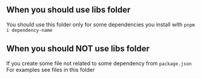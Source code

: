 ## When you should use libs folder

You should use this folder only for some dependencies you install with `pnpm i dependency-name`

## When you should NOT use libs folder

If you create some file not related to some dependency from `package.json`
For examples see files in this folder
